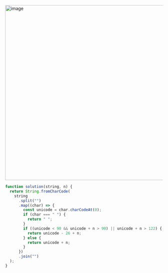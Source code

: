 <img width="560" alt="image" src="https://user-images.githubusercontent.com/39263149/233820089-4a17f962-baf4-41ea-8478-c1f0101eb70e.png">

```javascript
function solution(string, n) {
  return String.fromCharCode(
    string
      .split("")
      .map((char) => {
        const unicode = char.charCodeAt(0);
        if (char === " ") {
          return " ";
        }
        if ((unicode < 90 && unicode + n > 90) || unicode + n > 122) {
          return unicode - 26 + n;
        } else {
          return unicode + n;
        }
      })
      .join("")
  );
}
```
